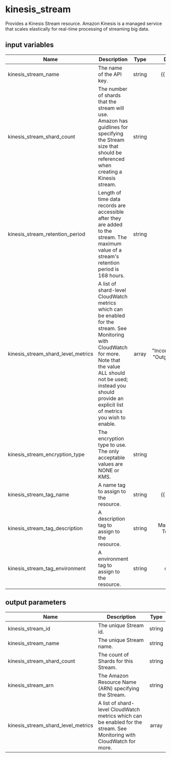 # kinesis_stream

Provides a Kinesis Stream resource. Amazon Kinesis is a managed service that scales elastically for real-time processing of streaming big data.

## input variables

| Name | Description | Type | Default | Required |
|------|-------------|:----:|:-----:|:-----:|
|kinesis_stream_name|The name of the API key.|string|{{ name }}|No|
|kinesis_stream_shard_count|The number of shards that the stream will use. Amazon has guidlines for specifying the Stream size that should be referenced when creating a Kinesis stream.|string|1|No|
|kinesis_stream_retention_period|Length of time data records are accessible after they are added to the stream. The maximum value of a stream's retention period is 168 hours.|string|48|No|
|kinesis_stream_shard_level_metrics|A list of shard-level CloudWatch metrics which can be enabled for the stream. See Monitoring with CloudWatch for more. Note that the value ALL should not be used; instead you should provide an explicit list of metrics you wish to enable.|array|"IncomingBytes", "OutgoingBytes"|No|
|kinesis_stream_encryption_type|The encryption type to use. The only acceptable values are NONE or KMS.|string|NONE|No|
|kinesis_stream_tag_name|A name tag to assign to the resource.|string|{{ name }}|No|
|kinesis_stream_tag_description|A description tag to assign to the resource.|string|Managed by Terrahub|No|
|kinesis_stream_tag_environment|A environment tag to assign to the resource.|string|default|No|


## output parameters

| Name | Description | Type |
|------|-------------|:----:|
|kinesis_stream_id|The unique Stream id.|string|
|kinesis_stream_name|The unique Stream name.|string|
|kinesis_stream_shard_count|The count of Shards for this Stream.|string|
|kinesis_stream_arn|The Amazon Resource Name (ARN) specifying the Stream.|string|
|kinesis_stream_shard_level_metrics|A list of shard-level CloudWatch metrics which can be enabled for the stream. See Monitoring with CloudWatch for more.|array|